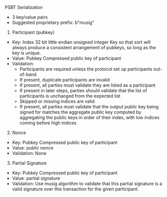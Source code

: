 PSBT Serialization

- 3 key/value pairs
- Suggested proprietary prefix: b"musig"

1. Participant (pubkey)
  - Key: Index
    32 bit little endian unsigned integer
    Key so that sort will always produce a consistent arrangement of pubkeys, so long as the key is unique.
  - Value: Pubkey
    Compressed public key of participant
  - Validation:
    - Participants are required unless the protocol set up participants out-of-band
    - If present, duplicate participants are invalid
    - If present, all parties must validate they are listed as a participant
    - If present in later steps, parties should validate that the list of participants is unchanged from the expected list
    - Skipped or missing indices are valid
    - If present, all parties must validate that the output public key being signed for matches the aggregate public key computed by aggregating the 
      public keys in order of their index, with low indices coming before high indices
2. Nonce
  - Key: Pubkey
    Compressed public key of participant
  - Value: public nonce
  - Validation: None
3. Partial Signature
  - Key: Pubkey
    Compressed public key of participant
  - Value: partial signature
  - Validation:
    Use musig algorithm to validate that this partial signature is a valid signature over this transaction for the given participant.

